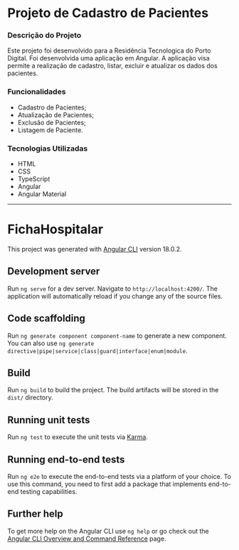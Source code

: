 # Projeto de Cadastro de Pacientes
### Descrição do Projeto

Este projeto foi desenvolvido para a Residência Tecnologica do Porto Digital. Foi desenvolvida uma aplicação em Angular. 
A aplicação visa permite a realização de cadastro, listar, excluir e atualizar os dados dos pacientes. 

### Funcionalidades

- Cadastro de Pacientes;
- Atualização de Pacientes;
- Exclusão de Pacientes;
- Listagem de Paciente.

### Tecnologias Utilizadas

- HTML
- CSS
- TypeScript
- Angular
- Angular Material
___________________________________________________________________________________________________________________________________

# FichaHospitalar

This project was generated with [Angular CLI](https://github.com/angular/angular-cli) version 18.0.2.

## Development server

Run `ng serve` for a dev server. Navigate to `http://localhost:4200/`. The application will automatically reload if you change any of the source files.

## Code scaffolding

Run `ng generate component component-name` to generate a new component. You can also use `ng generate directive|pipe|service|class|guard|interface|enum|module`.

## Build

Run `ng build` to build the project. The build artifacts will be stored in the `dist/` directory.

## Running unit tests

Run `ng test` to execute the unit tests via [Karma](https://karma-runner.github.io).

## Running end-to-end tests

Run `ng e2e` to execute the end-to-end tests via a platform of your choice. To use this command, you need to first add a package that implements end-to-end testing capabilities.

## Further help

To get more help on the Angular CLI use `ng help` or go check out the [Angular CLI Overview and Command Reference](https://angular.dev/tools/cli) page.
